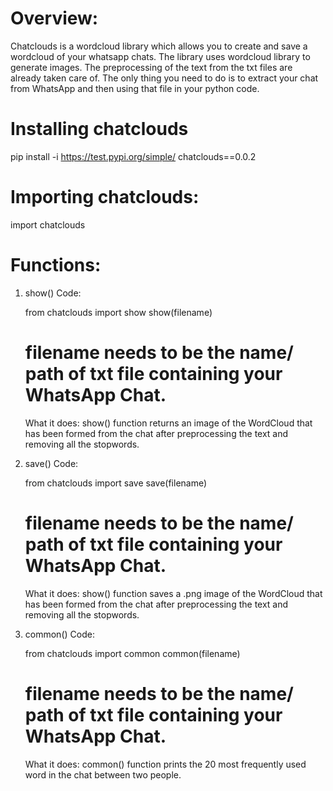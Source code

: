 # Overview:

Chatclouds is a wordcloud library which allows you to create and save a wordcloud of your whatsapp chats. The library uses wordcloud library to generate images. The preprocessing of the text from the txt files are already taken care of. The only thing you need to do is to extract your chat from WhatsApp and then using that file in your python code.

# Installing chatclouds

pip install -i https://test.pypi.org/simple/ chatclouds==0.0.2

# Importing chatclouds:

import chatclouds

# Functions:

1. show()
    Code:
    
    from chatclouds import show
    show(filename) 
    # filename needs to be the name/ path of txt file containing your WhatsApp Chat. 

    What it does:
    show() function returns an image of the WordCloud that has been formed from the chat after preprocessing the text and removing all the stopwords. 

2. save()
    Code:

    from chatclouds import save
    save(filename)
    # filename needs to be the name/ path of txt file containing your WhatsApp Chat. 

    What it does:
    show() function saves a .png image of the WordCloud that has been formed from the chat after preprocessing the text and removing all the stopwords.

3. common()
    Code:

    from chatclouds import common
    common(filename)
    # filename needs to be the name/ path of txt file containing your WhatsApp Chat. 

    What it does:
    common() function prints the 20 most frequently used word in the chat between two people. 

